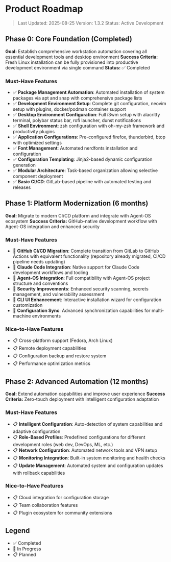 # Product Roadmap

> Last Updated: 2025-08-25
> Version: 1.3.2
> Status: Active Development

## Phase 0: Core Foundation (Completed)

**Goal:** Establish comprehensive workstation automation covering all essential development tools and desktop environment
**Success Criteria:** Fresh Linux installation can be fully provisioned into productive development environment via single command
**Status:** ✅ Completed

### Must-Have Features

- ✅ **Package Management Automation**: Automated installation of system packages via apt and snap with comprehensive package lists
- ✅ **Development Environment Setup**: Complete git configuration, neovim setup with plugins, docker/podman container support
- ✅ **Desktop Environment Configuration**: Full i3wm setup with alacritty terminal, polybar status bar, rofi launcher, dunst notifications
- ✅ **Shell Environment**: zsh configuration with oh-my-zsh framework and productivity plugins
- ✅ **Application Configurations**: Pre-configured firefox, thunderbird, btop with optimized settings
- ✅ **Font Management**: Automated nerdfonts installation and configuration
- ✅ **Configuration Templating**: Jinja2-based dynamic configuration generation
- ✅ **Modular Architecture**: Task-based organization allowing selective component deployment
- ✅ **Basic CI/CD**: GitLab-based pipeline with automated testing and releases

## Phase 1: Platform Modernization (6 months)

**Goal:** Migrate to modern CI/CD platform and integrate with Agent-OS ecosystem
**Success Criteria:** GitHub-native development workflow with Agent-OS integration and enhanced security

### Must-Have Features

- 🔄 **GitHub CI/CD Migration**: Complete transition from GitLab to GitHub Actions with equivalent functionality (repository already migrated, CI/CD pipeline needs updating)
- 🔄 **Claude Code Integration**: Native support for Claude Code development workflows and tooling
- 🔄 **Agent-OS Integration**: Full compatibility with Agent-OS project structure and conventions
- 🔄 **Security Improvements**: Enhanced security scanning, secrets management, and vulnerability assessment
- 🔄 **CLI UI Enhancement**: Interactive installation wizard for configuration customization
- 🔄 **Configuration Sync**: Advanced synchronization capabilities for multi-machine environments

### Nice-to-Have Features

- 📋 Cross-platform support (Fedora, Arch Linux)
- 📋 Remote deployment capabilities
- 📋 Configuration backup and restore system
- 📋 Performance optimization metrics

## Phase 2: Advanced Automation (12 months)

**Goal:** Extend automation capabilities and improve user experience
**Success Criteria:** Zero-touch deployment with intelligent configuration adaptation

### Must-Have Features

- 📋 **Intelligent Configuration**: Auto-detection of system capabilities and adaptive configuration
- 📋 **Role-Based Profiles**: Predefined configurations for different development roles (web dev, DevOps, ML, etc.)
- 📋 **Network Configuration**: Automated network tools and VPN setup
- 📋 **Monitoring Integration**: Built-in system monitoring and health checks
- 📋 **Update Management**: Automated system and configuration updates with rollback capabilities

### Nice-to-Have Features

- 📋 Cloud integration for configuration storage
- 📋 Team collaboration features
- 📋 Plugin ecosystem for community extensions

## Legend

- ✅ Completed
- 🔄 In Progress
- 📋 Planned
